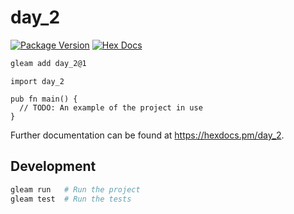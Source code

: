 # day_2

[![Package Version](https://img.shields.io/hexpm/v/day_2)](https://hex.pm/packages/day_2)
[![Hex Docs](https://img.shields.io/badge/hex-docs-ffaff3)](https://hexdocs.pm/day_2/)

```sh
gleam add day_2@1
```
```gleam
import day_2

pub fn main() {
  // TODO: An example of the project in use
}
```

Further documentation can be found at <https://hexdocs.pm/day_2>.

## Development

```sh
gleam run   # Run the project
gleam test  # Run the tests
```
